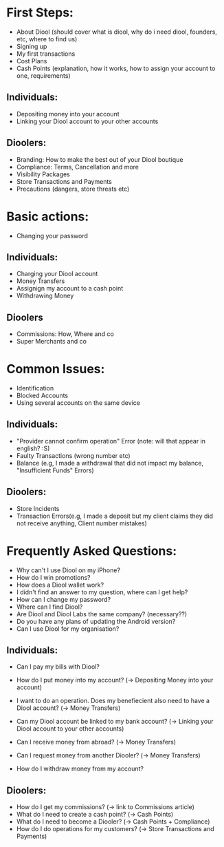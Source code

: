 # First Steps:

- About Diool (should cover what is diool, why do i need diool, founders, etc, where to find us)
- Signing up
- My first transactions
- Cost Plans
- Cash Points (explanation, how it works, how to assign your account to one, requirements)


## Individuals:

- Depositing money into your account
- Linking your Diool account to your other accounts


## Dioolers:

- Branding: How to make the best out of your Diool boutique
- Compliance: Terms, Cancellation and more
- Visibility Packages
- Store Transactions and Payments
- Precautions (dangers, store threats etc)


# Basic actions:

- Changing your password

## Individuals:

- Charging your Diool account
- Money Transfers
- Assignign my account to a cash point
- Withdrawing Money

## Dioolers

- Commissions: How, Where and co
- Super Merchants and co

# Common Issues:

- Identification
- Blocked Accounts
- Using several accounts on the same device

## Individuals:
- "Provider cannot confirm operation" Error (note: will that appear in english? :S)
- Faulty Transactions (wrong number etc)
- Balance (e.g, I made a withdrawal that did not impact my balance, "Insufficient Funds" Errors)

## Dioolers:
- Store Incidents
- Transaction Errors(e.g, I made a deposit but my client claims they did not receive anything, Client number mistakes)


# Frequently Asked Questions:

- Why can't I use Diool on my iPhone?
- How do I win promotions?
- How does a Diool wallet work?
- I didn't find an answer to my question, where can I get help?
- How can I change my password?
- Where can I find Diool?
- Are Diool and Diool Labs the same company? (necessary??)
- Do you have any plans of updating the Android version?
- Can I use Diool for my organisation?

## Individuals:
- Can I pay my bills with Diool?
- How do I put money into my account? (-> Depositing Money into your account)
- I want to do an operation. Does my benefiecient also need to have a Diool account? (-> Money Transfers)
- Can my Diool account be linked to my bank account? (-> Linking your Diool account to your other accounts)
- Can I receive money from abroad? (-> Money Transfers)
- Can I request money from another Diooler? (-> Money Transfers)

- How do I withdraw money from my account?

## Dioolers:
- How do I get my commissions? (-> link to Commissions article)
- What do I need to create a cash point? (-> Cash Points)
- What do I need to become a Diooler? (-> Cash Points + Compliance)
- How do I do operations for my customers? (-> Store Transactions and Payments)
